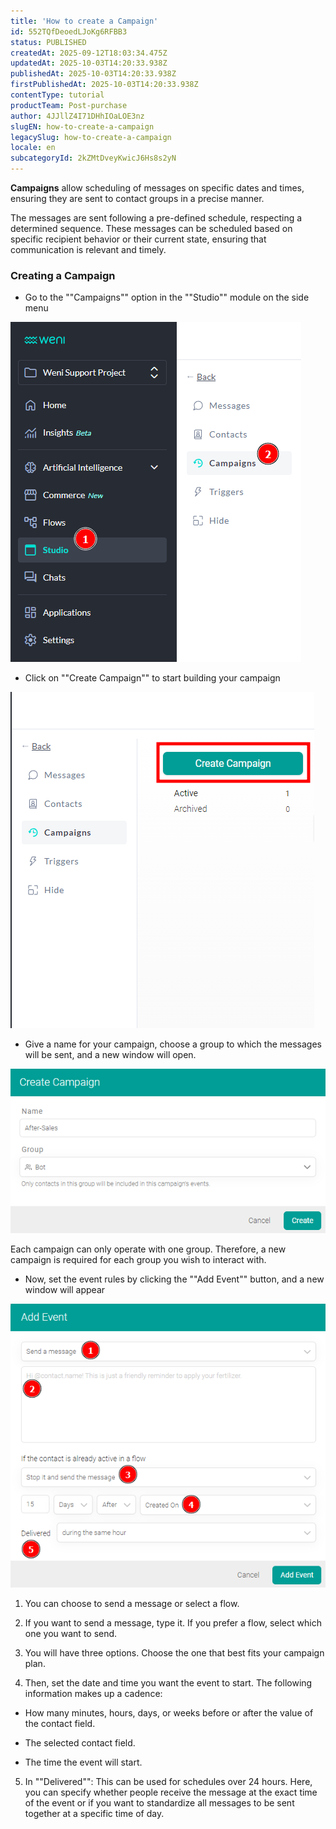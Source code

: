 ```yaml
---
title: 'How to create a Campaign'
id: 552TQfDeoedLJoKg6RFBB3
status: PUBLISHED
createdAt: 2025-09-12T18:03:34.475Z
updatedAt: 2025-10-03T14:20:33.938Z
publishedAt: 2025-10-03T14:20:33.938Z
firstPublishedAt: 2025-10-03T14:20:33.938Z
contentType: tutorial
productTeam: Post-purchase
author: 4JJllZ4I71DHhIOaLOE3nz
slugEN: how-to-create-a-campaign
legacySlug: how-to-create-a-campaign
locale: en
subcategoryId: 2kZMtDveyKwicJ6Hs8s2yN
---
```


**Campaigns** allow scheduling of messages on specific dates and times, ensuring they are sent to contact groups in a precise manner.

The messages are sent following a pre-defined schedule, respecting a determined sequence. These messages can be scheduled based on specific recipient behavior or their current state, ensuring that communication is relevant and timely.

### Creating a Campaign

-  Go to the ""Campaigns"" option in the ""Studio"" module on the side menu

![](https://raw.githubusercontent.com/vtexdocs/help-center-content/refs/heads/main/docs/en/tutorials/weni-by-vtex/studio/how-to-create-a-campaign_1.png)

-    Click on ""Create Campaign"" to start building your campaign

![](https://raw.githubusercontent.com/vtexdocs/help-center-content/refs/heads/main/docs/en/tutorials/weni-by-vtex/studio/how-to-create-a-campaign_2.png)

-    Give a name for your campaign, choose a group to which the messages will be sent, and a new window will open.

![](https://raw.githubusercontent.com/vtexdocs/help-center-content/refs/heads/main/docs/en/tutorials/weni-by-vtex/studio/how-to-create-a-campaign_3.png)

Each campaign can only operate with one group. Therefore, a new campaign is required for each group you wish to interact with.

-    Now, set the event rules by clicking the ""Add Event"" button, and a new window will appear

![](https://raw.githubusercontent.com/vtexdocs/help-center-content/refs/heads/main/docs/en/tutorials/weni-by-vtex/studio/how-to-create-a-campaign_4.png)

1. You can choose to send a message or select a flow.

2. If you want to send a message, type it. If you prefer a flow, select which one you want to send.

3. You will have three options. Choose the one that best fits your campaign plan.

4. Then, set the date and time you want the event to start. The following information makes up a cadence:

-    How many minutes, hours, days, or weeks before or after the value of the contact field.

-    The selected contact field.

-    The time the event will start.

5. In ""Delivered"": This can be used for schedules over 24 hours. Here, you can specify whether people receive the message at the exact time of the event or if you want to standardize all messages to be sent together at a specific time of day.
